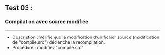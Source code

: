 ## Test 03 :
### Compilation avec source modifiée

------------
- Description : Vérifie que la modification d’un fichier source (modification de "compile.src") déclenche la recompilation.
- Procédure : modifiez "compile.src"

